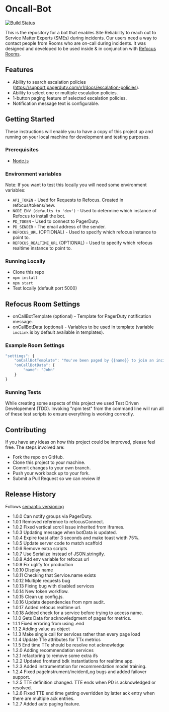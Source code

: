 # Oncall-Bot

[![Build Status](https://travis-ci.org/salesforce/refocus-bot-oncall.svg?branch=master)](https://travis-ci.org/salesforce/refocus-bot-oncall.svg)

This is the repository for a bot that enables Site Reliability to reach out to Service Matter Experts (SMEs) during incidents. Our users need a way to contact people from Rooms who are on-call during incidents. It was designed and developed to be used inside & in conjunction with [Refocus Rooms](https://github.com/salesforce/refocus).

## Features

* Ability to search escalation policies (https://support.pagerduty.com/v1/docs/escalation-policies).
* Ability to select one or multiple escalation policies.
* 1-button paging feature of selected escalation policies.
* Notification message text is configurable.

## Getting Started

These instructions will enable you to have a copy of this project up and running on your local machine for development and testing purposes.

### Prerequisites

* [Node.js](https://nodejs.org/en/)

### Environment variables

Note: If you want to test this locally you will need some environment variables:
* ```API_TOKEN``` - Used for Requests to Refocus. Created in refocus/tokens/new.
* ```NODE_ENV (defaults to 'dev')``` - Used to determine which instance of Refocus to install the bot.
* ```PD_TOKEN``` - Used to connect to PagerDuty.
* ```PD_SENDER``` - The email address of the sender.
* ```REFOCUS_URL``` (OPTIONAL) - Used to specify which refocus instance to point to.
* ```REFOCUS_REALTIME_URL``` (OPTIONAL) - Used to specify which refocus realtime instance to point to.

### Running Locally
* Clone this repo
* ```npm install```
* ```npm start```
* Test locally (default port 5000)

## Refocus Room Settings
* onCallBotTemplate (optional) - Template for PagerDuty notification message.
* onCallBotData (optional) - Variables to be used in template (variable ```imcLink``` is by default available in templates).

### Example Room Settings

```javascript
"settings": {
	"onCallBotTemplate": "You've been paged by {{name}} to join an incident room.",
	"onCallBotData": {
		"name": "John"
	}
}
```

### Running Tests
While creating some aspects of this project we used Test Driven Developement (TDD). Invoking "npm test" from the command line will run all of these test scripts to ensure everything is working correctly.


## Contributing
If you have any ideas on how this project could be improved, please feel free. The steps involved are:
* Fork the repo on GitHub.
* Clone this project to your machine.
* Commit changes to your own branch.
* Push your work back up to your fork.
* Submit a Pull Request so we can review it!

## Release History
Follows [semantic versioning](https://docs.npmjs.com/getting-started/semantic-versioning#semver-for-publishers)
* 1.0.0 Can notify groups via PagerDuty.
* 1.0.1 Removed reference to refocusConnect.
* 1.0.2 Fixed vertical scroll issue inherited from iframes.
* 1.0.3 Updating message when botData is updated.
* 1.0.4 Expire toast after 3 seconds and make toast width 75%.
* 1.0.5 Update server code to match scaffold
* 1.0.6 Remove extra scripts
* 1.0.7 Use Serialize instead of JSON.stringify.
* 1.0.8 Add env variable for refocus url
* 1.0.9 Fix uglify for production
* 1.0.10 Display name
* 1.0.11 Checking that Service.name exists
* 1.0.12 Multiple requests bug
* 1.0.13 Fixing bug with disabled services
* 1.0.14 New token workflow.
* 1.0.15 Clean up config.js.
* 1.0.16 Update dependencies from npm audit.
* 1.0.17 Added refocus realtime url.
* 1.0.18 Added check for a service before trying to access name.
* 1.1.0  Gets Data for acknowledgment of pages for metrics.
* 1.1.1 Fixed erroring from using .end
* 1.1.2 Adding value as object
* 1.1.3 Make single call for services rather than every page load
* 1.1.4 Update TTe attributes for TTx metrics
* 1.1.5 End time TTe should be resolve not acknowledge
* 1.2.0 Adding recommendation services
* 1.2.1 refactoring to remove some extra ifs
* 1.2.2 Updated frontend bdk instantiations for realtime app.
* 1.2.3 Added instrumentation for recommendation model training.
* 1.2.4 Fixed pageInstrument/incidentLog bugs and added failover support.
* 1.2.5 TTE definition changed. TTE ends when PD is acknowledged or resolved.
* 1.2.6 Fixed TTE end time getting overridden by latter ack entry when there are multiple ack entries.
* 1.2.7 Added auto paging feature.
